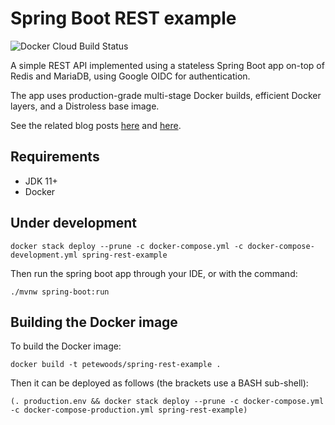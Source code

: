 # Spring Boot REST example

![Docker Cloud Build Status](https://img.shields.io/docker/cloud/build/petewoods/spring-rest-example.svg)

A simple REST API implemented using a stateless Spring Boot app on-top of Redis and MariaDB,
using Google OIDC for authentication.

The app uses production-grade multi-stage Docker builds, efficient Docker layers, and a Distroless base image.

See the related blog posts [here](https://pete-woods.com/2018/08/spring-boot-2.0-primer/)
and [here](https://pete-woods.com/2019/02/production-grade-spring-boot-docker-images/).

## Requirements

- JDK 11+
- Docker

## Under development

```
docker stack deploy --prune -c docker-compose.yml -c docker-compose-development.yml spring-rest-example
```

Then run the spring boot app through your IDE, or with the command:
```
./mvnw spring-boot:run
```

## Building the Docker image
To build the Docker image:
```
docker build -t petewoods/spring-rest-example .
```

Then it can be deployed as follows (the brackets use a BASH sub-shell):
```
(. production.env && docker stack deploy --prune -c docker-compose.yml -c docker-compose-production.yml spring-rest-example)
```
